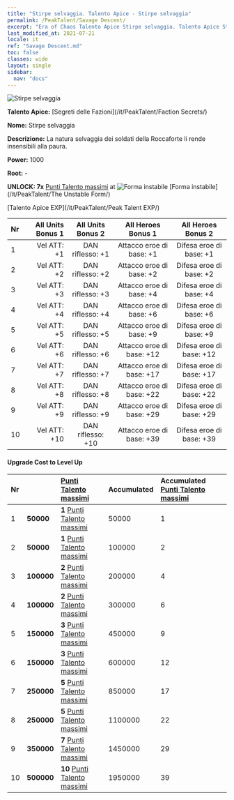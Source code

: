```yaml
---
title: "Stirpe selvaggia. Talento Apice - Stirpe selvaggia"
permalink: /PeakTalent/Savage Descent/
excerpt: "Era of Chaos Talento Apice Stirpe selvaggia. Talento Apice Stirpe selvaggia. Stirpe selvaggia"
last_modified_at: 2021-07-21
locale: it
ref: "Savage Descent.md"
toc: false
classes: wide
layout: single
sidebar:
  nav: "docs"
---
```


  ![Stirpe selvaggia](/images/pt/talent_3003.png)

  **Talento Apice:** [Segreti delle Fazioni](/it/PeakTalent/Faction Secrets/)

  **Nome:** Stirpe selvaggia

  **Descrizione:** La natura selvaggia dei soldati della Roccaforte li rende insensibili alla paura.

  **Power:** 1000

  **Root:** -

  **UNLOCK: 7x** [Punti Talento massimi](/ItemsIT/con_934/) at ![Forma instabile](/images/pt/talent_3002.png) [Forma instabile](/it/PeakTalent/The Unstable Form/)

  [Talento Apice EXP](/it/PeakTalent/Peak Talent EXP/)

  | Nr | All Units Bonus 1 | All Units Bonus 2 | All Heroes Bonus 1 | All Heroes Bonus 2 |
  |:---|--------------:|:-------------:|:-------------:|:-------------:|
  | 1 | Vel ATT: +1 | DAN riflesso: +1 | Attacco eroe di base: +1 | Difesa eroe di base: +1 |
  | 2 | Vel ATT: +2 | DAN riflesso: +2 | Attacco eroe di base: +2 | Difesa eroe di base: +2 |
  | 3 | Vel ATT: +3 | DAN riflesso: +3 | Attacco eroe di base: +4 | Difesa eroe di base: +4 |
  | 4 | Vel ATT: +4 | DAN riflesso: +4 | Attacco eroe di base: +6 | Difesa eroe di base: +6 |
  | 5 | Vel ATT: +5 | DAN riflesso: +5 | Attacco eroe di base: +9 | Difesa eroe di base: +9 |
  | 6 | Vel ATT: +6 | DAN riflesso: +6 | Attacco eroe di base: +12 | Difesa eroe di base: +12 |
  | 7 | Vel ATT: +7 | DAN riflesso: +7 | Attacco eroe di base: +17 | Difesa eroe di base: +17 |
  | 8 | Vel ATT: +8 | DAN riflesso: +8 | Attacco eroe di base: +22 | Difesa eroe di base: +22 |
  | 9 | Vel ATT: +9 | DAN riflesso: +9 | Attacco eroe di base: +29 | Difesa eroe di base: +29 |
  | 10 | Vel ATT: +10 | DAN riflesso: +10 | Attacco eroe di base: +39 | Difesa eroe di base: +39 |


#### Upgrade Cost to Level Up

  | Nr | <i class="fas fa-coins"/> | [Punti Talento massimi](/ItemsIT/con_934/) | Accumulated <i class="fas fa-coins"/> | Accumulated [Punti Talento massimi](/ItemsIT/con_934/) |
  |:---|:--------------|:-------------|:-------------|:-------------|
  | 1 | **50000** | **1** [Punti Talento massimi](/ItemsIT/con_934/) | 50000 | 1 |
  | 2 | **50000** | **1** [Punti Talento massimi](/ItemsIT/con_934/) | 100000 | 2 |
  | 3 | **100000** | **2** [Punti Talento massimi](/ItemsIT/con_934/) | 200000 | 4 |
  | 4 | **100000** | **2** [Punti Talento massimi](/ItemsIT/con_934/) | 300000 | 6 |
  | 5 | **150000** | **3** [Punti Talento massimi](/ItemsIT/con_934/) | 450000 | 9 |
  | 6 | **150000** | **3** [Punti Talento massimi](/ItemsIT/con_934/) | 600000 | 12 |
  | 7 | **250000** | **5** [Punti Talento massimi](/ItemsIT/con_934/) | 850000 | 17 |
  | 8 | **250000** | **5** [Punti Talento massimi](/ItemsIT/con_934/) | 1100000 | 22 |
  | 9 | **350000** | **7** [Punti Talento massimi](/ItemsIT/con_934/) | 1450000 | 29 |
  | 10 | **500000** | **10** [Punti Talento massimi](/ItemsIT/con_934/) | 1950000 | 39 |
